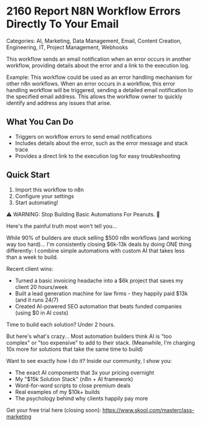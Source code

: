 # 2160 Report N8N Workflow Errors Directly To Your Email

Categories: AI, Marketing, Data Management, Email, Content Creation, Engineering, IT, Project Management, Webhooks

This workflow sends an email notification when an error occurs in another workflow, providing details about the error and a link to the execution log.

Example: This workflow could be used as an error handling mechanism for other n8n workflows. When an error occurs in a workflow, this error handling workflow will be triggered, sending a detailed email notification to the specified email address. This allows the workflow owner to quickly identify and address any issues that arise.

## What You Can Do
- Triggers on workflow errors to send email notifications
- Includes details about the error, such as the error message and stack trace
- Provides a direct link to the execution log for easy troubleshooting

## Quick Start
1. Import this workflow to n8n
2. Configure your settings
3. Start automating!

⚠️ WARNING: Stop Building Basic Automations For Peanuts. 🚫

Here's the painful truth most won't tell you...

While 90% of builders are stuck selling $500 n8n workflows (and working way too hard)...
I'm consistently closing $6k-13k deals by doing ONE thing differently:
I combine simple automations with custom AI that takes less than a week to build.

Recent client wins:
* Turned a basic invoicing headache into a $6k project that saves my client 20 hours/week
* Built a lead generation machine for law firms - they happily paid $13k (and it runs 24/7)
* Created AI-powered SEO automation that beats funded companies (using $0 in AI costs)

Time to build each solution? Under 2 hours.

But here's what's crazy...
Most automation builders think AI is "too complex" or "too expensive" to add to their stack.
(Meanwhile, I'm charging 10x more for solutions that take the same time to build)

Want to see exactly how I do it?
Inside our community, I show you:
* The exact AI components that 3x your pricing overnight
* My "$15k Solution Stack" (n8n + AI framework)
* Word-for-word scripts to close premium deals
* Real examples of my $10k+ builds
* The psychology behind why clients happily pay more

Get your free trial here (closing soon): https://www.skool.com/masterclass-marketing
